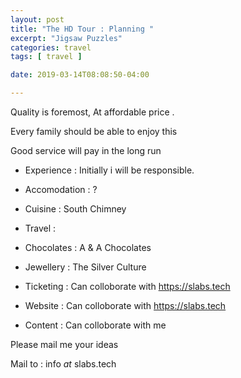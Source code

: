 ```yaml
---
layout: post
title: "The HD Tour : Planning "
excerpt: "Jigsaw Puzzles"
categories: travel
tags: [ travel ]

date: 2019-03-14T08:08:50-04:00

---
```




Quality is foremost, At affordable price .

Every family should be able to enjoy this

Good service will pay in the long run


* Experience : Initially i will be responsible.

* Accomodation : ?

* Cuisine : South Chimney

* Travel :

* Chocolates : A & A Chocolates

* Jewellery  : The Silver Culture

* Ticketing : Can colloborate with https://slabs.tech

* Website : Can colloborate with https://slabs.tech

* Content : Can colloborate with me



Please mail me your ideas

Mail to :  info _at_ slabs.tech
